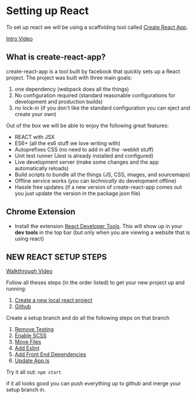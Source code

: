 # Setting up React
To set up react we will be using a scaffolding tool called [Create React App](https://github.com/facebook/create-react-app).

[Intro Video](https://www.screencast.com/t/ayjiMtnasAeY)

## What is create-react-app?
create-react-app is a tool built by facebook that quickly sets up a React project.  The project was built with three main goals:
1. one dependency (webpack does all the things)
2. No configuration required (standard reasonable configurations for development and production builds)
3. no lock-in (if you don't like the standard configuration you can eject and create your own)

Out of the box we will be able to enjoy the following great features:
* REACT with JSX
* ES6+ (all the es6 stuff we love writing with)
* Autoprefixes CSS (no need to add in all the -webkit stuff)
* Unit test runner (Jest is already installed and configured)
* Live development server (make some changes and the app automatically reloads)
* Build scripts to bundle all the things (JS, CSS, images, and sourcemaps)
* Offline service works (you can *technically* do development offline)
* Hassle free updates (if a new version of create-react-app comes out you just update the version in the package.json file)

## Chrome Extension
- Install the extension [React Developer Tools](https://chrome.google.com/webstore/detail/react-developer-tools/fmkadmapgofadopljbjfkapdkoienihi?hl=en). This will show up in your **dev tools** in the top bar (but only when you are viewing a website that is using react)

## NEW REACT SETUP STEPS

[Walkthrough Video](https://www.screencast.com/t/jJVYX4VK)

Follow all theses steps (in the order listed) to get your new project up and running:
1. [Create a new local react project](./react-setup-steps/local-project.md)
1. [Github](./react-setup-steps/github-setup.md)

Create a setup branch and do all the following steps on that branch
1. [Remove Testing](./react-setup-steps/kill-testing.md)
1. [Enable SCSS](./react-setup-steps/add-scss.md)
1. [Move Files](./react-setup-steps/move-files.md)
1. [Add Eslint](./react-setup-steps/add-eslint.md)
1. [Add Front End Dependencies](./react-setup-steps/add-fontend-dependencies.md)
1. [Update App.js](./react-setup-steps/react-classes.md)

Try it all out: `npm start`

if it all looks good you can push everything up to github and merge your setup branch in.
